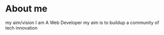 # About me
my aim/vision
I am A Web Developer
my aim is to buildup a community of tech innovation 














